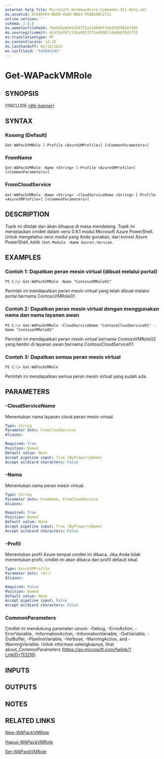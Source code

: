 ```yaml
---
external help file: Microsoft.WindowsAzure.Commands.dll-Help.xml
ms.assetid: D7EB9FE4-BDEB-43A5-B6D3-FEAB16BC2711
online version: ''
schema: 2.0.0
ms.openlocfilehash: fbe6d2e6b415b8771a15d089ff4b22599816f485
ms.sourcegitcommit: dcb33efdfc53ba0b2f271e883021de84878d1f31
ms.translationtype: MT
ms.contentlocale: id-ID
ms.lasthandoff: 04/18/2022
ms.locfileid: "143043191"
---
```

# Get-WAPackVMRole

## SYNOPSIS

[!INCLUDE [rdfe-banner](../../includes/rdfe-banner.md)]

## SYNTAX

### Kosong (Default)
```
Get-WAPackVMRole [-Profile <AzureSMProfile>] [<CommonParameters>]
```

### FromName
```
Get-WAPackVMRole -Name <String> [-Profile <AzureSMProfile>] [<CommonParameters>]
```

### FromCloudService
```
Get-WAPackVMRole -Name <String> -CloudServiceName <String> [-Profile <AzureSMProfile>] [<CommonParameters>]
```

## DESCRIPTION
Topik ini ditolak dan akan dihapus di masa mendatang.
Topik ini menjelaskan cmdlet dalam versi 0.8.1 modul Microsoft Azure PowerShell.
Untuk mengetahui versi modul yang Anda gunakan, dari konsol Azure PowerShell, ketik `(Get-Module -Name Azure).Version`.

## EXAMPLES

### Contoh 1: Dapatkan peran mesin virtual (dibuat melalui portal)
```
PS C:\> Get-WAPackVMRole -Name "ContosoVMRole01"
```

Perintah ini mendapatkan peran mesin virtual yang telah dibuat melalui portal bernama ContosoVMRole01.

### Contoh 2: Dapatkan peran mesin virtual dengan menggunakan nama dan nama layanan awan
```
PS C:\> Get-WAPackVMRole -CloudServiceName "ContosoCloudService01" -Name "ContosoVMRole02"
```

Perintah ini mendapatkan peran mesin virtual bernama ContosoVMRole02 yang berdiri di layanan awan bernama ContosoCloudService01.

### Contoh 3: Dapatkan semua peran mesin virtual
```
PS C:\> Get-WAPackVMRole
```

Perintah ini mendapatkan semua peran mesin virtual yang sudah ada.

## PARAMETERS

### -CloudServiceName
Menentukan nama layanan cloud peran mesin virtual.

```yaml
Type: String
Parameter Sets: FromCloudService
Aliases:

Required: True
Position: Named
Default value: None
Accept pipeline input: True (ByPropertyName)
Accept wildcard characters: False
```

### -Nama
Menentukan nama peran mesin virtual.

```yaml
Type: String
Parameter Sets: FromName, FromCloudService
Aliases:

Required: True
Position: Named
Default value: None
Accept pipeline input: True (ByPropertyName)
Accept wildcard characters: False
```

### -Profil
Menentukan profil Azure tempat cmdlet ini dibaca.
Jika Anda tidak menentukan profil, cmdlet ini akan dibaca dari profil default lokal.

```yaml
Type: AzureSMProfile
Parameter Sets: (All)
Aliases:

Required: False
Position: Named
Default value: None
Accept pipeline input: False
Accept wildcard characters: False
```

### CommonParameters
Cmdlet ini mendukung parameter umum: -Debug, -ErrorAction, -ErrorVariable, -InformationAction, -InformationVariable, -OutVariable, -OutBuffer, -PipelineVariable, -Verbose, -WarningAction, and -WarningVariable. Untuk informasi selengkapnya, lihat about_CommonParameters (https://go.microsoft.com/fwlink/?LinkID=113216).

## INPUTS

## OUTPUTS

## NOTES

## RELATED LINKS

[New-WAPackVMRole](./New-WAPackVMRole.md)

[Hapus-WAPackVMRole](./Remove-WAPackVMRole.md)

[Set-WAPackVMRole](./Set-WAPackVMRole.md)



